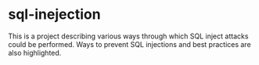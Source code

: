 # sql-inejection
This is a project describing various ways through which SQL inject attacks could be performed. Ways to prevent SQL injections and best practices are also highlighted.
